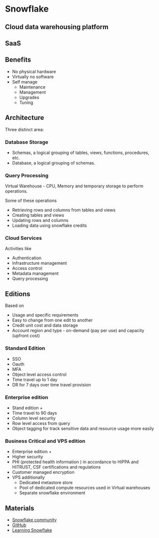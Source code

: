 # Snowflake

## Cloud data warehousing platform
## SaaS
## Benefits
* No physical hardware
* Virtually no software
* Self manage
  * Maintenance
  * Management
  * Upgrades
  * Tuning

## Architecture
Three distinct area:
### Database Storage
* Schemas, a logical grouping of tables, views, functions, procedures, etc.
* Database, a logical grouping of schemas.

### Query Processing
Virtual Warehouse - CPU, Memory and temporary storage to perform operations.

Some of these operations
* Retrieving rows and columns from tables and views
* Creating tables and views
* Updating rows and columns
* Loading data
using snowflake credits

### Cloud Services
Activities like
* Authentication
* Infrastructure management
* Access control
* Metadata management
* Query processing

## Editions
Based on 
* Usage and specific requirements
* Easy to change from one edit to another
* Credit unit cost and data storage
* Account region and type - on-demand (pay per use) and capacity (upfront cost) 

### Standard Edition
* SSO
* Oauth
* MFA
* Object level access control
* Time travel up to 1 day
* DR for 7 days over time travel provision

### Enterprise edition
* Stand edition +
* Time travel to 90 days
* Column level security
* Row level access from query
* Object tagging for track sensitive data and resource usage more easily

### Business Critical and VPS edition
* Enterprise edition +
* Higher security
* PHI (protected health information ) in accordance to HIPPA and HITRUST, CSF certifications and regulations
* Customer managed encryption
* VPS additionally
  * Dedicated metastore store
  * Pool of dedicated compute resources used in Virtual warehouses
  * Separate snowflake environment

## Materials
* [Snowflake community](https://community.snowflake.com/)
* [GitHub](??)
* [Learning Snowflake](https://learn.snowflake.com/)
